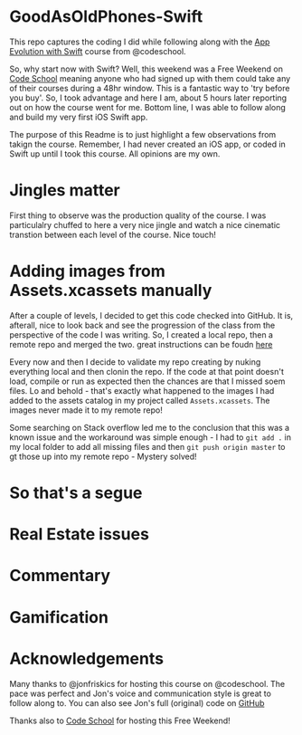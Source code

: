 # GoodAsOldPhones-Swift
This repo captures the coding I did while following along with the [App Evolution with Swift](https://www.codeschool.com/courses/app-evolution-with-swift) course from @codeschool. 

So, why start now with Swift? Well, this weekend was a Free Weekend on [Code School](https://www.codeschool.com) meaning anyone who had signed up with them could take any of their courses during a 48hr window. This is a fantastic way to 'try before you buy'. So, I took advantage and here I am, about 5 hours later reporting out on how the course went for me. Bottom line, I was able to follow along and build my very first iOS Swift app. 

The purpose of this Readme is to just highlight a few observations from takign the course. Remember, I had never created an iOS app, or coded in Swift up until I took this course. All opinions are my own. 

# Jingles matter
First thing to observe was the production quality of the course. I was particulalry chuffed to here a very nice jingle and watch a nice cinematic transtion between each level of the course. Nice touch!

# Adding images from Assets.xcassets manually
After a couple of levels, I decided to get this code checked into GitHub. It is, afterall, nice to look back and see the progression of the class from the perspective of the code I was writing. So, I created a local repo, then a remote repo and merged the two. great instructions can be foudn [here](https://help.github.com/articles/adding-an-existing-project-to-github-using-the-command-line/)

Every now and then I decide to validate my repo creating by nuking everything local and then clonin the repo. If the code at that point doesn't load, compile or run as expected then the chances are that I missed soem files. Lo and behold - that's exactly what happened to the images I had added to the assets catalog in my project called `Assets.xcassets`. The images never made it to my remote repo! 

Some searching on Stack overflow led me to the conclusion that this was a known issue and the workaround was simple enough - I had to `git add .` in my local folder to add all missing files and then `git push origin master` to gt those up into my remote repo - Mystery solved!

# So that's a segue

# Real Estate issues

# Commentary

# Gamification

# Acknowledgements

Many thanks to @jonfriskics for hosting this course on @codeschool. The pace was perfect and Jon's voice and communication style is great to follow along to. You can also see Jon's full (original) code on [GitHub](https://github.com/codeschool/AppEvolutionWithSwiftDemo)

Thanks also to [Code School](https://www.codeschool.com) for hosting this Free Weekend! 